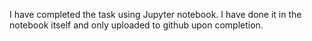 I have completed the task using Jupyter notebook. I have done it in the notebook itself and only uploaded to github upon completion.
